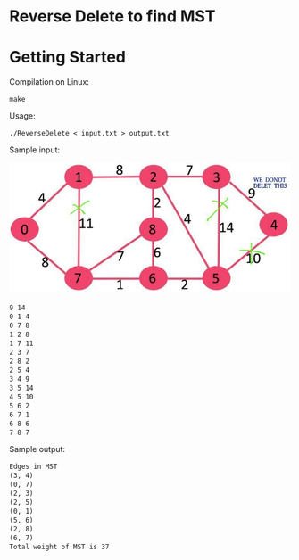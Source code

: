 # Reverse Delete to find MST

# Getting Started

Compilation on Linux:
```
make
```
Usage:
```
./ReverseDelete < input.txt > output.txt
```

Sample input:
<p align="center">
    <img src="sample_input.jpg">
</p>

```
9 14 
0 1 4
0 7 8
1 2 8
1 7 11
2 3 7
2 8 2
2 5 4
3 4 9
3 5 14
4 5 10
5 6 2
6 7 1
6 8 6
7 8 7
```


Sample output:
```
Edges in MST
(3, 4) 
(0, 7) 
(2, 3) 
(2, 5) 
(0, 1) 
(5, 6) 
(2, 8) 
(6, 7) 
Total weight of MST is 37
```